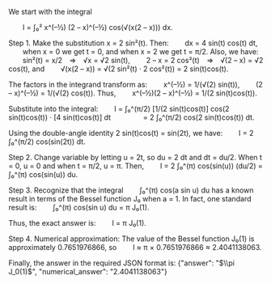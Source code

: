 We start with the integral

  I = ∫₀² x^(–½) (2 – x)^(–½) cos(√(x(2 – x))) dx.

Step 1. Make the substitution x = 2 sin²(t). Then:
  dx = 4 sin(t) cos(t) dt,
  when x = 0 we get t = 0, and when x = 2 we get t = π/2.
Also, we have:
  sin²(t) = x/2 ⇒ √x = √2 sin(t),
  2 – x = 2 cos²(t) ⇒ √(2 – x) = √2 cos(t),
and
  √(x(2 – x)) = √(2 sin²(t) · 2 cos²(t)) = 2 sin(t)cos(t).

The factors in the integrand transform as:
  x^(–½) = 1/(√(2) sin(t)),
  (2 – x)^(–½) = 1/(√(2) cos(t)).
Thus,
  x^(–½)(2 – x)^(–½) = 1/(2 sin(t)cos(t)).

Substitute into the integral:
  I = ∫₀^(π/2) [1/(2 sin(t)cos(t)] cos(2 sin(t)cos(t)) · [4 sin(t)cos(t)] dt
     = 2 ∫₀^(π/2) cos(2 sin(t)cos(t)) dt.

Using the double-angle identity 2 sin(t)cos(t) = sin(2t), we have:
  I = 2 ∫₀^(π/2) cos(sin(2t)) dt.

Step 2. Change variable by letting u = 2t, so du = 2 dt and dt = du/2.
When t = 0, u = 0 and when t = π/2, u = π.
Then,
  I = 2 ∫₀^(π) cos(sin(u)) (du/2) = ∫₀^(π) cos(sin(u)) du.

Step 3. Recognize that the integral
  ∫₀^(π) cos(a sin u) du
has a known result in terms of the Bessel function J₀ when a = 1. In fact, one standard result is:
  ∫₀^(π) cos(sin u) du = π J₀(1).

Thus, the exact answer is:
  I = π J₀(1).

Step 4. Numerical approximation:
The value of the Bessel function J₀(1) is approximately 0.7651976866, so
  I ≈ π × 0.7651976866 ≈ 2.4041138063.

Finally, the answer in the required JSON format is:
{"answer": "$\\pi J_0(1)$", "numerical_answer": "2.4041138063"}